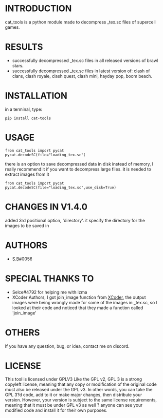 # INTRODUCTION 
cat_tools is a python module made to decompress _tex.sc files of supercell games.
# RESULTS 
- successfully decompressed _tex.sc files in all released versions of brawl stars.
- successfully decompressed _tex.sc files in latest version of: clash of clans, clash royale, clash quest, clash mini, hayday pop, boom beach.
# INSTALLATION
in a terminal, type:
```
pip install cat-tools
```
# USAGE
```
from cat_tools import pycat
pycat.decodeSC(file="loading_tex.sc")
```
there is an option to save decompressed data in disk instead of memory, I really recommend it if you want to decompress large files. it is needed to extract images from it
```
from cat_tools import pycat
pycat.decodeSC(file="loading_tex.sc",use_disk=True)
```
# CHANGES IN V1.4.0
added 3rd positional option, 'directory'. it specify the directory for the images to be saved in
# AUTHORS
- S.B#0056
# SPECIAL THANKS TO
- Selce#4792 for helping me with lzma
- XCoder Authors, I got join_image function from [XCoder](https://github.com/MasterDevX/XCoder), the output images were being wrongly made for some of the images in _tex.sc, so I looked at their code and noticed that they made a function called 'join_image'
# OTHERS
If you have any question, bug, or idea, contact me on discord.
# LICENSE
This tool is licensed under GPLV3
Like the GPL v2, GPL 3 is a strong copyleft license, meaning that any copy or modification of the original code must also be released under the GPL v3. In other words, you can take the GPL 3?d code, add to it or make major changes, then distribute your version. However, your version is subject to the same license requirements, meaning that it must be under GPL v3 as well ? anyone can see your modified code and install it for their own purposes.
